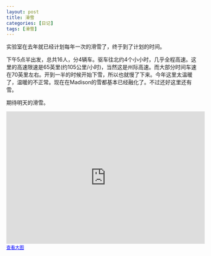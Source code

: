 ```yaml
---
layout: post
title: 滑雪
categories: [日记]
tags: [滑雪]
---
```

实验室在去年就已经计划每年一次的滑雪了，终于到了计划的时间。

下午5点半出发，总共16人，分4辆车。驱车往北约4个小小时，几乎全程高速。这里的高速限速是65英里(约105公里/小时)，当然这是州际高速。而大部分时间车速在70英里左右。开到一半的时候开始下雪，所以也就慢了下来。今年这里太温暖了，温暖的不正常。现在在Madison的雪都基本已经融化了。不过还好这里还有雪。

期待明天的滑雪。

<iframe src="http://maps.google.com/maps?f=q&amp;source=s_q&amp;hl=zh-CN&amp;geocode=&amp;q=trout+lake+wisconsin&amp;aq=&amp;sll=46.032023,-89.674808&amp;sspn=0.068527,0.154324&amp;g=trout+lake+wisconsin&amp;ie=UTF8&amp;hq=&amp;hnear=%E7%89%B9%E5%8A%B3%E7%89%B9%E6%B9%96&amp;ll=46.032023,-89.674808&amp;spn=0.137056,0.308647&amp;t=m&amp;z=12&amp;output=embed" frameborder="0" marginwidth="0" marginheight="0" scrolling="no" width="525" height="350"></iframe>
<small><a style="color: #0000ff; text-align: left;" href="http://maps.google.com/maps?f=q&amp;source=embed&amp;hl=zh-CN&amp;geocode=&amp;q=trout+lake+wisconsin&amp;aq=&amp;sll=46.032023,-89.674808&amp;sspn=0.068527,0.154324&amp;g=trout+lake+wisconsin&amp;ie=UTF8&amp;hq=&amp;hnear=%E7%89%B9%E5%8A%B3%E7%89%B9%E6%B9%96&amp;ll=46.032023,-89.674808&amp;spn=0.137056,0.308647&amp;t=m&amp;z=12">查看大图</a></small>